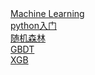 <a href="DecisionTree.pdf">
Machine Learning
<br>
</a>

<a href="python.pdf">
python入门
<br>
</a>

<a href="Random_forest.html">
随机森林
<br>
</a>

<a href="GBDT.html">
GBDT
<br>
</a>

<a href="XGB.html">
XGB
<br>
</a>